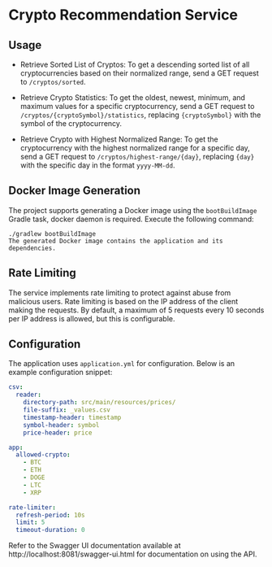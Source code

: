 # Crypto Recommendation Service

## Usage

- Retrieve Sorted List of Cryptos: To get a descending sorted list of all cryptocurrencies based on their normalized range, send a GET request to `/cryptos/sorted`.

- Retrieve Crypto Statistics: To get the oldest, newest, minimum, and maximum values for a specific cryptocurrency, send a GET request to `/cryptos/{cryptoSymbol}/statistics`, replacing `{cryptoSymbol}` with the symbol of the cryptocurrency.

- Retrieve Crypto with Highest Normalized Range: To get the cryptocurrency with the highest normalized range for a specific day, send a GET request to `/cryptos/highest-range/{day}`, replacing `{day}` with the specific day in the format `yyyy-MM-dd`.

## Docker Image Generation

The project supports generating a Docker image using the `bootBuildImage` Gradle task, docker daemon is required. Execute the following command:

```shell
./gradlew bootBuildImage
The generated Docker image contains the application and its dependencies.
```

## Rate Limiting

The service implements rate limiting to protect against abuse from malicious users. 
Rate limiting is based on the IP address of the client making the requests. 
By default, a maximum of 5 requests every 10 seconds per IP address is allowed, 
but this is configurable.

## Configuration

The application uses `application.yml` for configuration. 
Below is an example configuration snippet:

```yaml
csv:
  reader:
    directory-path: src/main/resources/prices/
    file-suffix: _values.csv
    timestamp-header: timestamp
    symbol-header: symbol
    price-header: price

app:
  allowed-crypto:
    - BTC
    - ETH
    - DOGE
    - LTC
    - XRP

rate-limiter:
  refresh-period: 10s
  limit: 5
  timeout-duration: 0
```

Refer to the Swagger UI documentation available at http://localhost:8081/swagger-ui.html for documentation on using the API.
